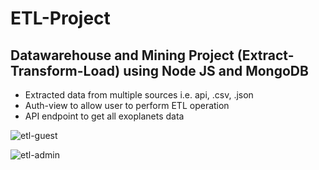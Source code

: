 # ETL-Project
## Datawarehouse and Mining Project (Extract-Transform-Load) using Node JS and MongoDB

- Extracted data from multiple sources i.e. api, .csv, .json
- Auth-view to allow user to perform ETL operation
- API endpoint to get all exoplanets data

![etl-guest](https://user-images.githubusercontent.com/115668271/210161184-5e4608c0-6d95-49ea-a78c-1868c117f9dc.PNG)

![etl-admin](https://user-images.githubusercontent.com/115668271/210161188-1c07893e-0c31-4b0d-81d9-cd5df0732bdf.PNG)
